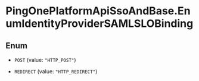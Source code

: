 # PingOnePlatformApiSsoAndBase.EnumIdentityProviderSAMLSLOBinding

## Enum


* `POST` (value: `"HTTP_POST"`)

* `REDIRECT` (value: `"HTTP_REDIRECT"`)



